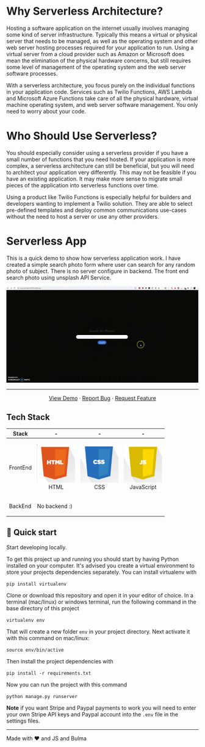 
# Why Serverless Architecture?

Hosting a software application on the internet usually involves managing some kind of server infrastructure. Typically this means a virtual or physical server that needs to be managed, as well as the operating system and other web server hosting processes required for your application to run. Using a virtual server from a cloud provider such as Amazon or Microsoft does mean the elimination of the physical hardware concerns, but still requires some level of management of the operating system and the web server software processes.

With a serverless architecture, you focus purely on the individual functions in your application code. Services such as Twilio Functions, AWS Lambda and Microsoft Azure Functions take care of all the physical hardware, virtual machine operating system, and web server software management. You only need to worry about your code.

# Who Should Use Serverless?

You should especially consider using a serverless provider if you have a small number of functions that you need hosted. If your application is more complex, a serverless architecture can still be beneficial, but you will need to architect your application very differently. This may not be feasible if you have an existing application. It may make more sense to migrate small pieces of the application into serverless functions over time.

Using a product like Twilio Functions is especially helpful for builders and developers wanting to implement a Twilio solution. They are able to select pre-defined templates and deploy common communications use-cases without the need to host a server or use any other providers.

# Serverless App

This is a quick demo to show how serverless application work.
I have created a simple search photo form where user can search for any random photo of subject.
There is no server configure in backend. The front end search photo using unsplash API Service.

<p align="center">
  <a href="https://brave-goodall-db8079.netlify.app/">
    <img src="./media/serverless.gif" alt="Serverless Logo">
  </a>
</p>

---
 <p align="center">
    <a href="https://brave-goodall-db8079.netlify.app/">View Demo</a>
    ·
    <a href="https://github.com/riteshprk/serverless-functions/issues">Report Bug</a>
    ·
    <a href="https://github.com/riteshprk/serverless-functions/issues">Request Feature</a>
  </p>


## Tech Stack

| Stack    | -                                                                                                  | -                                                                                                 | -                                                                                                 | 
| -------- | -------------------------------------------------------------------------------------------------- | ------------------------------------------------------------------------------------------------- | ------------------------------------------------------------------------------------------------- | 
| FrontEnd | <p align="center"><img src="./media/html.png" width="100" height="100"> <br />HTML</p> | <p align="center"><img src="./media/css.png" width="100" height="100"> <br />CSS</p>  |  <p align="center"><img src="./media/js.png" width="100" height="100"> <br />JavaScript</p>  | 
| BackEnd  | <p>No backend :)</p>   | 


## :rocket: Quick start

Start developing locally.

To get this project up and running you should start by having Python installed on your computer. It's advised you create a virtual environment to store your projects dependencies separately. You can install virtualenv with

```
pip install virtualenv
```

Clone or download this repository and open it in your editor of choice. In a terminal (mac/linux) or windows terminal, run the following command in the base directory of this project

```
virtualenv env
```

That will create a new folder `env` in your project directory. Next activate it with this command on mac/linux:

```
source env/bin/active
```

Then install the project dependencies with

```
pip install -r requirements.txt
```

Now you can run the project with this command

```
python manage.py runserver
```

**Note** if you want Stripe and Paypal payments to work you will need to enter your own Stripe API keys and Paypal account into the `.env` file in the settings files.


---

Made with ❤️ and JS and Bulma